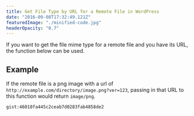 ```yaml
---
title: Get File Type by URL for a Remote File in WordPress
date: "2016-09-08T17:32:49.121Z"
featuredImage: "./minified-code.jpg"
headerOpacity: "0.7"
---
```


If you want to get the file mime type for a remote file and you have its URL, the function below can be used.

## Example

If the remote file is a png image with a url of `http://example.com/directory/image.png?ver=123`, passing in that URL to this function would return `image/png`.

`gist:46018fa445c2ceab7d0283fab4858de2`
